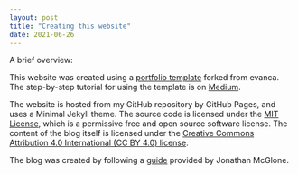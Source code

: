 ```yaml
---
layout: post
title: "Creating this website"
date: 2021-06-26
---
```


A brief overview:


This website was created using a [portfolio template](https://github.com/evanca/quick-portfolio) forked from evanca. 
The step-by-step tutorial for using the template is on [Medium](https://blog.usejournal.com/set-up-your-portfolio-website-in-less-than-10-minutes-with-github-pages-d0efa8ff56fd). 


The website is hosted from my GitHub repository by GitHub Pages, and uses a Minimal Jekyll theme. The source code is licensed under the [MIT License](https://choosealicense.com/licenses/mit/#), which is a permissive free and open source software license. The content of the blog itself is licensed under the [Creative Commons Attribution 4.0 International (CC BY 4.0) license](https://creativecommons.org/licenses/by/4.0/).


The blog was created by following a [guide](http://jmcglone.com/guides/github-pages/) provided by Jonathan McGlone.
